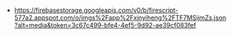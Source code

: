 - https://firebasestorage.googleapis.com/v0/b/firescript-577a2.appspot.com/o/imgs%2Fapp%2Fxinyiheng%2FTF7MSijmZs.json?alt=media&token=3c67c499-bfe4-4ef5-9d92-ae39cf083fef
